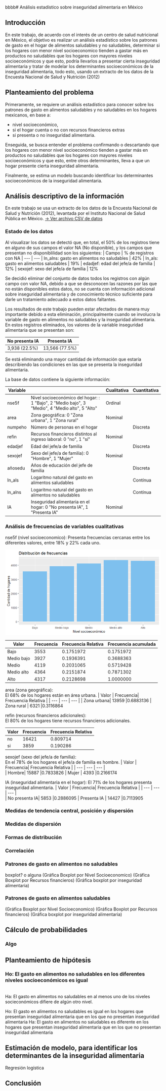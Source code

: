 bbbb# Análisis estadístico sobre inseguridad alimentaria en México
## Introducción
En este trabajo, de acuerdo con el interés de un centro de salud nutricional en México,
el objetivo es realizar un análisis estadístico sobre los patrones de gasto en el hogar de alimentos saludables y no
saludables, determinar si los hogares con menor nivel socioeconomico tienden a gastar más 
en productos no saludables que los hogares con mayores niveles socioeconómicos y que esto,
podría llevarlos a presentar cierta inseguridad alimentaria y tratar de modelar 
los determinantes socioeconómicos de la inseguridad alimentaria, todo esto, usando un extracto de 
los datos de la Encuesta Nacional de Salud y Nutrición (2012) 

## Planteamiento del problema
Primeramente, se requiere un análisis estadístico para conocer sobre los 
patrones de gasto en alimentos saludables y no saludables en los hogares mexicanos, en base a:
- nivel socioeconómico, 
- si el hogar cuenta o no con recursos financieros extras
- si presenta o no inseguridad alimentaria. 

Enseguida, se busca entender el problema confirmando o descartando que los hogares con 
menor nivel socioeconómico tienden a gastar más en productos no saludables que los hogares con 
mayores niveles socioeconómicos y que esto, entre otros determinantes, lleva a que un hogar presente 
cierta inseguridad alimentaria.

Finalmente, se estima un modelo buscando identificar los determinantes socioeconómicos 
de la inseguridad alimentaria.

## Análisis descriptivo de la información

En este trabajo se usa un extracto de los datos de la Encuesta Nacional de Salud y Nutrición (2012),
levantada por el Instituto Nacional de Salud Pública en México. 
[-> Ver archivo CSV de datos](https://github.com/adavals/bedu-datascience-f2/blob/main/s8/postwork/dat/inseguridad_alimentaria_bedu.csv)

### Estado de los datos
Al visualizar los datos se detectó que, en total, el 50% de los registros tiene en alguno de sus campos el valor NA (No disponible), y los campos que presentan no disponiblilidad son los siguientes:
| Campo | % de registros con NA
| --- | ---
| ln_alns: gasto en alimentos no saludables |  42%
| ln_als:  gasto en alimentos saludables    |  19%
| edadjef: edad del jefe/a de familia       |  12%
| sexojef: sexo del jefe/a de familia |  12%

Se decidió eliminar del conjunto de datos todos los registros con algún campo con valor NA, debido a que se desconocen las razones por las que no están disponibles estos datos, no se cuenta con información adicional sobre inseguridad alimentaria y de conocimiento técnico suficiente para darle un tratamiento adecuado a estos datos faltantes.

Los resultados de este trabajo pueden estar afectados de manera muy importante debido a esta eliminación, principalmente cuando se involucra la variable de gasto en alimentos no saludables y la inseguridad alimentaria. En estos registros eliminados, los valores de la variable inseguridad alimentaria que se presentan son:

|No presenta IA|Presenta IA 
| --- | ---
3,938 (22.5%) | 13,566 (77.5%)

Se está eliminando una mayor cantidad de información que estaría describiendo las condiciones en las que se presenta la inseguridad alimentaria.

La base de datos contiene la siguiente información:

| Variable | | Cualitativa | Cuantitativa |
| --- | --- | --- | --- |
| nse5f | Nivel socioeconómico del hogar: : 1 "Bajo", 2 "Medio bajo", 3 "Medio", 4 "Medio alto", 5 "Alto" | Ordinal |
| area | Zona geográfica: 0 "Zona urbana", 1 "Zona rural" | Nominal
| numpeho | Número de personas en el hogar | | Discreta
| refin | Recursos financieros distintos al ingreso laboral: 0 "no", 1 "sí" | Nominal
| edadjef | Edad del jefe/a de familia | | Discreta
| sexojef | Sexo del jefe/a de familia): 0 "Hombre", 1 "Mujer" | Nominal
| añosedu | Años de educación del jefe de familia | | Discreta
| ln_als | Logaritmo natural del gasto en alimentos saludables | | Contínua 
| ln_alns | Logaritmo natural del gasto en alimentos no saludables | | Contínua
| IA | Inseguridad alimentaria en el hogar: 0 "No presenta IA", 1 "Presenta IA" | Nominal

### Análisis de frecuencias de variables cualitativas

nse5f (nivel socioeconomico): Presenta frecuencias cercanas entre los diferentes valores, entre 18% y 22% cada uno.

![Frecuencias nivel socioeconomico](postwork/img/frecuencias_nse5f.png)

| Valor | Frecuencia| Frecuencia Relativa | Frecuencia acumulada |
| --- | --- | --- | --- | 
|       Bajo| 3553 |0.1751972 |0.1751972
| Medio bajo |3927 |0.1936391 |0.3688363
|      Medio |4119 |0.2031065 |0.5719428
| Medio alto |4364 |0.2151874 |0.7871302
|       Alto |4317 |0.2128698 |1.0000000

area (zona geográfica): </br>El 68% de los hogares están en área urbana.
| Valor | Frecuencia| Frecuencia Relativa |
| --- | --- | --- | 
| Zona urbana| 13959 |0.6883136 
| Zona rural | 6321 |0.3116864

refin (recursos financieros adicionales): </br> El 80% de los hogares tiene recursos financieros adicionales.
  
| Valor | Frecuencia| Frecuencia Relativa |
| --- | --- | --- |  
| no| 16421 |0.809714 
| si | 3859 |0.190286

sexojef (sexo del jefe/a de familia):</br> En el 78% de los hogares el jefe/a de familia es hombre.
| Valor | Frecuencia| Frecuencia Relativa |
| --- | --- | --- |  
| Hombre| 15887 |0.7833826
| Mujer | 4393 |0.2166174


IA (inseguridad alimentaria en el hogar): El 71% de los hogares presenta inseguridad alimentaria.
| Valor | Frecuencia| Frecuencia Relativa |
| --- | --- | --- |  
| No presenta IA| 5853 |0.2886095
| Presenta IA | 14427 |0.7113905
 

### Medidas de tendencia central, posición y dispersión



### Medidas de dispersión

### Formas de distribución

### Correlación


### Patrones de gasto en alimentos no saludables
boxplot? o alguna
(Gráfica Boxplot por Nivel Socioeconomico)
(Gráfica Boxplot por Recursos financieros)
(Gráfica boxplot por inseguridad alimentaria)

### Patrones de gasto en alimentos saludables
(Gráfica Boxplot por Nivel Socioeconomico)
(Gráfica Boxplot por Recursos financieros)
(Gráfica boxplot por inseguridad alimentaria)

## Cálculo de probabilidades
### Algo

## Planteamiento de hipótesis
###  Ho: El gasto en alimentos no saludables en los diferentes niveles socioeconómicos es igual
</br>Ha: El gasto en alimentos no saludables en al menos uno de los niveles socieconómicos difiere de algún otro nivel.

Ho: El gasto en alimentos no saludables es igual en los hogares que presentan inseguridad alimentaria que en los que no presentan inseguridad alimentaria
Ha: El gasto en alimentos no saludables es diferente en los hogares que presentan inseguridad alimentaria que en los que no presentan inseguridad alimentaria

## Estimación de modelo, para identificar los determinantes de la inseguridad alimentaria
Regresión logística

## Conclusión


